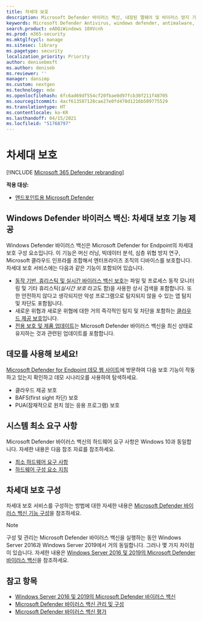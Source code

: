 ```yaml
---
title: 차세대 보호
description: Microsoft Defender 바이러스 백신, 내장된 맬웨어 및 바이러스 방지 기능을 관리, 구성 및 사용하는 방법에 대해 알아 보세요.
keywords: Microsoft Defender Antivirus, windows defender, antimalware, scep, system center endpoint protection, system center configuration manager, virus, malware, threat, detection, protection, security
search.product: eADQiWindows 10XVcnh
ms.prod: m365-security
ms.mktglfcycl: manage
ms.sitesec: library
ms.pagetype: security
localization_priority: Priority
author: denisebmsft
ms.author: deniseb
ms.reviewer: ''
manager: dansimp
ms.custom: nextgen
ms.technology: mde
ms.openlocfilehash: 6fc6ad69df554cf20fbae0d97fcb30f211f48705
ms.sourcegitcommit: 4acf613587128cae27e0fd470d1216b509775529
ms.translationtype: HT
ms.contentlocale: ko-KR
ms.lasthandoff: 04/15/2021
ms.locfileid: "51768797"
---
```

# <a name="next-generation-protection"></a>차세대 보호

[!INCLUDE [Microsoft 365 Defender rebranding](../../includes/microsoft-defender.md)]

**적용 대상:**

- [엔드포인트용 Microsoft Defender](/microsoft-365/security/defender-endpoint/)

## <a name="microsoft-defender-antivirus-your-next-generation-protection"></a>Windows Defender 바이러스 백신: 차세대 보호 기능 제공

Windows Defender 바이러스 백신은 Microsoft Defender for Endpoint의 차세대 보호 구성 요소입니다. 이 기능은 머신 러닝, 빅데이터 분석, 심층 위협 방지 연구, Microsoft 클라우드 인프라를 조합해서 엔터프라이즈 조직의 디바이스를 보호합니다. 차세대 보호 서비스에는 다음과 같은 기능이 포함되어 있습니다.

- [동작 기반, 휴리스틱 및 실시간 바이러스 백신 보호](configure-protection-features-microsoft-defender-antivirus.md)는 파일 및 프로세스 동작 모니터링 및 기타 휴리스틱(*실시간 보호* 라고도 함)을 사용한 상시 검색을 포함합니다. 또한 안전하지 않다고 생각되지만 악성 프로그램으로 탐지되지 않을 수 있는 앱 탐지 및 차단도 포함됩니다.
- 새로운 위협과 새로운 위협에 대한 거의 즉각적인 탐지 및 차단을 포함하는 [클라우드 제공 보호](cloud-protection-microsoft-defender-antivirus.md)입니다.
- [전용 보호 및 제품 업데이트](manage-updates-baselines-microsoft-defender-antivirus.md)는 Microsoft Defender 바이러스 백신을 최신 상태로 유지하는 것과 관련된 업데이트를 포함합니다.

## <a name="try-a-demo"></a>데모를 사용해 보세요!

[Microsoft Defender for Endpoint 데모 웹 사이트](https://demo.wd.microsoft.com?ocid=cx-wddocs-testground)에 방문하여 다음 보호 기능이 작동하고 있는지 확인하고 데모 시나리오를 사용하여 탐색하세요.
- 클라우드 제공 보호
- BAFS(first sight 차단) 보호
- PUA(잠재적으로 원치 않는 응용 프로그램) 보호

## <a name="minimum-system-requirements"></a>시스템 최소 요구 사항

Microsoft Defender 바이러스 백신의 하드웨어 요구 사항은 Windows 10과 동일합니다. 자세한 내용은 다음 참조 자료를 참조하세요.

- [최소 하드웨어 요구 사항](/windows-hardware/design/minimum/minimum-hardware-requirements-overview)
- [하드웨어 구성 요소 지침](/windows-hardware/design/component-guidelines/components)

## <a name="configure-next-generation-protection-services"></a>차세대 보호 구성

차세대 보호 서비스를 구성하는 방법에 대한 자세한 내용은 [Microsoft Defender 바이러스 백신 기능 구성](configure-microsoft-defender-antivirus-features.md)을 참조하세요.

> [!Note]  
> 구성 및 관리는 Microsoft Defender 바이러스 백신을 실행하는 동안 Windows Server 2016과 Windows Server 2019에서 거의 동일합니다. 그러나 몇 가지 차이점이 있습니다. 자세한 내용은 [Windows Server 2016 및 2019의 Microsoft Defender 바이러스 백신](microsoft-defender-antivirus-on-windows-server.md)을 참조하세요.

## <a name="see-also"></a>참고 항목

- [Windows Server 2016 및 2019의 Microsoft Defender 바이러스 백신](microsoft-defender-antivirus-on-windows-server.md)
- [Microsoft Defender 바이러스 백신 관리 및 구성](configuration-management-reference-microsoft-defender-antivirus.md)
- [Microsoft Defender 바이러스 백신 평가](evaluate-microsoft-defender-antivirus.md)

